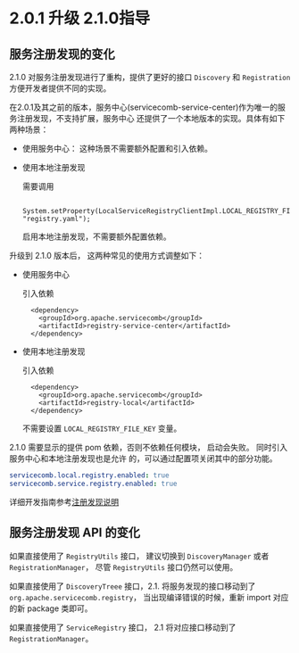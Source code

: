 # 2.0.1 升级 2.1.0指导

## 服务注册发现的变化

2.1.0 对服务注册发现进行了重构，提供了更好的接口 `Discovery` 和 `Registration` 方便开发者提供不同的实现。

在2.0.1及其之前的版本，服务中心(servicecomb-service-center)作为唯一的服务注册发现，不支持扩展，服务中心
还提供了一个本地版本的实现。具体有如下两种场景：

* 使用服务中心： 这种场景不需要额外配置和引入依赖。
* 使用本地注册发现
  
  需要调用
        
        System.setProperty(LocalServiceRegistryClientImpl.LOCAL_REGISTRY_FILE_KEY, "registry.yaml");
  
  启用本地注册发现，不需要额外配置依赖。
  
升级到 2.1.0 版本后， 这两种常见的使用方式调整如下：

* 使用服务中心

  引入依赖
  
        <dependency>
          <groupId>org.apache.servicecomb</groupId>
          <artifactId>registry-service-center</artifactId>
        </dependency>
        
* 使用本地注册发现

  引入依赖
  
        <dependency>
          <groupId>org.apache.servicecomb</groupId>
          <artifactId>registry-local</artifactId>
        </dependency>
   
   不需要设置 `LOCAL_REGISTRY_FILE_KEY` 变量。 

2.1.0 需要显示的提供 pom 依赖，否则不依赖任何模块， 启动会失败。 同时引入服务中心和本地注册发现也是允许
的，可以通过配置项关闭其中的部分功能。 

```yaml
servicecomb.local.registry.enabled: true
servicecomb.service.registry.enabled: true
```

详细开发指南参考[注册发现说明](../../registry/introduction.md)

## 服务注册发现 API 的变化

如果直接使用了 `RegistryUtils` 接口， 建议切换到 `DiscoveryManager` 或者 `RegistrationManager`，
尽管 `RegistryUtils` 接口仍然可以使用。 

如果直接使用了 `DiscoveryTreee` 接口，2.1. 将服务发现的接口移动到了 `org.apache.servicecomb.registry`，
当出现编译错误的时候，重新 import 对应的新 package 类即可。 

如果直接使用了 `ServiceRegistry` 接口， 2.1 将对应接口移动到了 `RegistrationManager`。